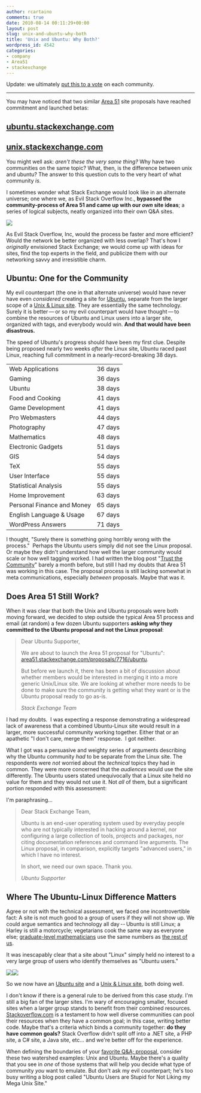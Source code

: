 ```yaml
---
author: rcartaino
comments: true
date: 2010-08-14 00:11:29+00:00
layout: post
slug: unix-and-ubuntu-why-both
title: 'Unix and Ubuntu: Why Both?'
wordpress_id: 4542
categories:
- company
- Area51
- stackexchange
---
```


Update: we ultimately [put this to a vote](http://blog.stackoverflow.com/2010/08/should-unix-linux-and-ubuntu-be-merged-vote/) on each community.



* * *



You may have noticed that two similar [Area 51](http://area51.stackexchange.com) site proposals have reached commitment and launched betas:



## [ubuntu.stackexchange.com](http://ubuntu.stackexchange.com)




## [unix.stackexchange.com](http://unix.stackexchange.com)



You might well ask: _aren't these the very same thing?_ Why have two communities on the same topic? What, then, is the difference between unix and ubuntu? The answer to this question cuts to the very heart of what community _is_.

I sometimes wonder what Stack Exchange would look like in an alternate universe; one where we, as Evil Stack Overflow Inc., **bypassed the community-process of Area 51 and came up with our _own_ site ideas**; a series of logical subjects, neatly organized into their own Q&A sites.



![](http://blog.stackoverflow.com/wp-content/uploads/spock-vs-evil-spock.jpg)



As Evil Stack Overflow, Inc, would the process be faster and more efficient? Would the network be better organized with less overlap? That's how I _originally_ envisioned Stack Exchange; we would come up with ideas for sites, find the top experts in the field, and publicize them with our networking savvy and irresistible charm.



## Ubuntu: One for the Community



My evil counterpart (the one in that alternate universe) would have never have even _considered_ creating a site for [Ubuntu](http://ubuntu.stackexchange.com), separate from the larger scope of a [Unix & Linux site](http://unix.stackexchange.com). They are essentially the same technology. Surely it is better — or so my evil counterpart would have thought — to combine the resources of Ubuntu and Linux users into a larger site, organized with tags, and everybody would win. **And that would have been disastrous.**

The speed of Ubuntu's progress should have been my first clue. Despite being proposed nearly two weeks _after_ the Linux site, Ubuntu raced past Linux, reaching full commitment in a nearly-record-breaking 38 days.

<table cellpadding="1" width="400" cellspacing="1" >
<tr >
<td >Web Applications
<td >36 days</tr>
<tr >
<td >Gaming
<td >36 days</tr>
<tr >
<td >Ubuntu
<td >38 days</tr>
<tr >
<td >Food and Cooking
<td >41 days</tr>
<tr >
<td >Game Development
<td >41 days</tr>
<tr >
<td >Pro Webmasters
<td >44 days</tr>
<tr >
<td >Photography
<td >47 days</tr>
<tr >
<td >Mathematics
<td >48 days</tr>
<tr >
<td >Electronic Gadgets
<td >51 days</tr>
<tr >
<td >GIS
<td >54 days</tr>
<tr >
<td >TeX
<td >55 days</tr>
<tr >
<td >User Interface
<td >55 days</tr>
<tr >
<td >Statistical Analysis
<td >55 days</tr>
<tr >
<td >Home Improvement
<td >63 days</tr>
<tr >
<td >Personal Finance and Money
<td >65 days</tr>
<tr >
<td >English Language & Usage
<td >67 days</tr>
<tr >
<td >WordPress Answers
<td >71 days</tr>
</table>

I thought, "Surely there is something going horribly wrong with the process."  Perhaps the Ubuntu users simply did not see the Linux proposal. Or maybe they didn't understand how well the larger community would scale or how well tagging worked. I had written the blog post "[Trust the Community](../2010/06/area-51-trusting-the-community/)" barely a month before, but still I had my doubts that Area 51 was working in this case. The proposal process is still lacking somewhat in meta communications, especially _between_ proposals. Maybe that was it.



## Does Area 51 Still Work?



When it was clear that both the Unix and Ubuntu proposals were both moving forward, we decided to step outside the typical Area 51 process and email (at random) a few dozen Ubuntu supporters **asking _why_ they committed to the Ubuntu proposal and not the Linux proposal**:



<blockquote>Dear Ubuntu Supporter,

We are about to launch the Area 51 proposal for "Ubuntu":
[area51.stackexchange.com/proposals/7716/ubuntu](http://area51.stackexchange.com/proposals/7716/ubuntu).

But before we launch it, there has been a bit of discussion about whether members would be interested in merging it into a more generic Unix/Linux site. We are looking at whether more needs to be done to make sure the community is getting what they want or is the Ubuntu proposal ready to go as-is.

_Stack Exchange Team_
</blockquote>



I had my doubts.  I was expecting a response demonstrating a widespread lack of awareness that a combined Ubuntu-Linux site would result in a larger, more successful community working together. Either that or an apathetic "I don't care, merge them" response.  I got neither.

What I got was a persuasive and weighty series of arguments describing why the Ubuntu community _had_ to be separate from the Linux site. The respondents were _not_ worried about the _technical_ topics they had in common. They were more concerned that the _audiences_ would use the site differently. The Ubuntu users stated unequivocally that a Linux site held no value for them and they would not use it. Not _all_ of them, but a significant portion responded with this assessment:

I'm paraphrasing...



<blockquote>
Dear Stack Exchange Team,

Ubuntu is an end-user operating system used by everyday people who are not typically interested in hacking around a kernel, nor configuring a large collection of tools, projects and packages, nor citing documentation references and command line arguments. The Linux proposal, in comparison, explicitly targets "advanced users," in which I have no interest. 

In short, we need our own space. Thank you.

_Ubuntu Supporter_
</blockquote>





## Where The Ubuntu-Linux Difference Matters


Agree or not with the technical assessment, we faced one incontrovertible fact: A site is not much good to a group of users if they will not show up. We could argue semantics and technology all day -- Ubuntu is still Linux; a Harley is still a motorcycle; vegetarians cook the same way as everyone else; [graduate-level mathematicians](http://mathoverflow.com) use the same numbers as [the rest of us](http://math.stackexchange.com).

It was inescapably clear that a site about "Linux" simply held no interest to a very large group of users who identify themselves as "Ubuntu users."

![](http://blog.stackoverflow.com/wp-content/uploads/Linux-Motivational.png)![](http://blog.stackoverflow.com/wp-content/uploads/Ubuntu-Motivational.png)

So we now have an [Ubuntu site](http://ubuntu.stackexchange.com) and a [Unix & Linux site](http://unix.stackexchange.com), both doing well.

I don't know if there is a general rule to be derived from this case study. I'm still a big fan of the larger sites. I'm wary of encouraging smaller, focused sites when a larger group stands to benefit from their combined resources.  [Stackoverflow.com](http://stackoverflow.com) is a testament to how well diverse communities can pool their resources when they have a common goal; in this case, writing better code. Maybe that's a criteria which binds a community together: **do they have common goals?** Stack Overflow didn't split off into a .NET site, a PHP site, a C# site, a Java site, etc... and we're better off for the experience.

When defining the boundaries of your [favorite Q&A; proposal](http://area51.stackexchange.com), consider these two watershed examples: Unix and Ubuntu. Maybe there's a quality that you see in _one_ of those systems that will help you decide what type of community _you_ want to emulate. But don't ask my evil counterpart; he's too busy writing a blog post called "Ubuntu Users are Stupid for Not Liking my Mega Unix Site."
